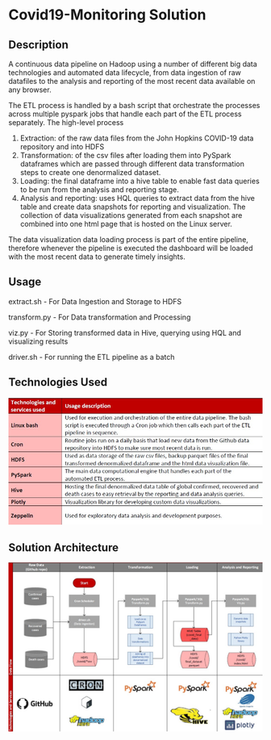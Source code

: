 # Covid19-Monitoring Solution
## Description

A continuous data pipeline on Hadoop using a number of different big data technologies and automated data lifecycle, from data ingestion of raw datafiles to the analysis and reporting of the most recent data available on any browser.

The ETL process is handled by a bash script that orchestrate the processes across multiple pyspark jobs that handle each part of the ETL process separately. The high-level process
1. Extraction: of the raw data files from the John Hopkins COVID-19 data repository and into HDFS
2. Transformation: of the csv files after loading them into PySpark dataframes which are passed through different data transformation steps to create one denormalized dataset.
3. Loading: the final dataframe into a hive table to enable fast data queries to be run from the analysis and reporting stage.
4. Analysis and reporting: uses HQL queries to extract data from the hive table and create data snapshots for reporting and visualization. The collection of data visualizations generated from each snapshot are combined into one html page that is hosted on the Linux server.

The data visualization data loading process is part of the entire pipeline, therefore whenever the pipeline is executed the dashboard will be loaded with the most recent data to generate timely insights.

## Usage
extract.sh - For Data Ingestion and Storage to HDFS

transform.py - For Data transformation and Processing

viz.py - For Storing transformed data in Hive, querying using HQL and visualizing results

driver.sh - For running the ETL pipeline as a batch


## Technologies Used
![Tech Used](/Pictures/Technologies_used.jpg)

## Solution Architecture
![Solution Architecture](/Pictures/Solution_Architecture.jpg)
